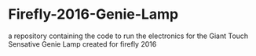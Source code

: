 # Firefly-2016-Genie-Lamp
a repository containing the code to run the electronics for the Giant Touch Sensative Genie Lamp created for firefly 2016
